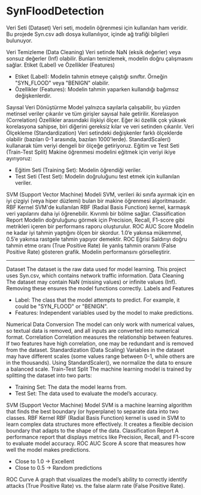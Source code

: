 # SynFloodDetection
Veri Seti (Dataset)
Veri seti, modelin öğrenmesi için kullanılan ham veridir. Bu projede Syn.csv adlı dosya kullanılıyor, içinde ağ trafiği bilgileri bulunuyor.

Veri Temizleme (Data Cleaning)
Veri setinde NaN (eksik değerler) veya sonsuz değerler (Inf) olabilir. Bunları temizlemek, modelin doğru çalışmasını sağlar.
Etiket (Label) ve Özellikler (Features)
- Etiket (Label): Modelin tahmin etmeye çalıştığı sınıftır. Örneğin "SYN_FLOOD" veya "BENIGN" olabilir.
- Özellikler (Features): Modelin tahmin yaparken kullandığı bağımsız değişkenlerdir.

Sayısal Veri Dönüştürme
Model yalnızca sayılarla çalışabilir, bu yüzden metinsel veriler çıkarılır ve tüm girişler sayısal hale getirilir.
Korelasyon (Correlation)
Özellikler arasındaki ilişkiyi ölçer. Eğer iki özellik çok yüksek korelasyona sahipse, biri diğerini gereksiz kılar ve veri setinden çıkarılır.
Veri Ölçekleme (Standardization)
Veri setindeki değişkenler farklı ölçeklerde olabilir (bazıları 0-1 arasında, bazıları 1000'lerde). StandardScaler() kullanarak tüm veriyi dengeli bir ölçeğe getiriyoruz.
Eğitim ve Test Seti (Train-Test Split)
Makine öğrenmesi modelini eğitmek için veriyi ikiye ayırıyoruz:
- Eğitim Seti (Training Set): Modelin öğrendiği veriler.
- Test Seti (Test Set): Modelin doğruluğunu test etmek için kullanılan veriler.

SVM (Support Vector Machine) Modeli
SVM, verileri iki sınıfa ayırmak için en iyi çizgiyi (veya hiper düzlemi) bulan bir makine öğrenmesi algoritmasıdır.
RBF Kernel
SVM'de kullanılan RBF (Radial Basis Function) kernel, karmaşık veri yapılarını daha iyi öğrenebilir. Kıvrımlı bir bölme sağlar.
Classification Report
Modelin doğruluğunu görmek için Precision, Recall, F1-score gibi metrikleri içeren bir performans raporu oluşturulur.
ROC AUC Score
Modelin ne kadar iyi tahmin yaptığını ölçen bir skordur. 1.0’e yakınsa mükemmel, 0.5’e yakınsa rastgele tahmin yapıyor demektir.
ROC Eğrisi
Saldırıyı doğru tahmin etme oranı (True Positive Rate) ile yanlış tahmin oranını (False Positive Rate) gösteren grafik. Modelin performansını görselleştirir.

------------
Dataset
The dataset is the raw data used for model learning. This project uses Syn.csv, which contains network traffic information.
Data Cleaning
The dataset may contain NaN (missing values) or infinite values (Inf). Removing these ensures the model functions correctly.
Labels and Features
- Label: The class that the model attempts to predict. For example, it could be "SYN_FLOOD" or "BENIGN".
- Features: Independent variables used by the model to make predictions.

Numerical Data Conversion
The model can only work with numerical values, so textual data is removed, and all inputs are converted into numerical format.
Correlation
Correlation measures the relationship between features. If two features have high correlation, one may be redundant and is removed from the dataset.
Standardization (Data Scaling)
Variables in the dataset may have different scales (some values range between 0-1, while others are in the thousands).
Using StandardScaler(), we normalize the data to ensure a balanced scale.
Train-Test Split
The machine learning model is trained by splitting the dataset into two parts:
- Training Set: The data the model learns from.
- Test Set: The data used to evaluate the model’s accuracy.

SVM (Support Vector Machine) Model
SVM is a machine learning algorithm that finds the best boundary (or hyperplane) to separate data into two classes.
RBF Kernel
RBF (Radial Basis Function) kernel is used in SVM to learn complex data structures more effectively.
It creates a flexible decision boundary that adapts to the shape of the data.
Classification Report
A performance report that displays metrics like Precision, Recall, and F1-score to evaluate model accuracy.
ROC AUC Score
A score that measures how well the model makes predictions.
- Close to 1.0 → Excellent
- Close to 0.5 → Random predictions

ROC Curve
A graph that visualizes the model’s ability to correctly identify attacks (True Positive Rate) vs. the false alarm rate (False Positive Rate).
